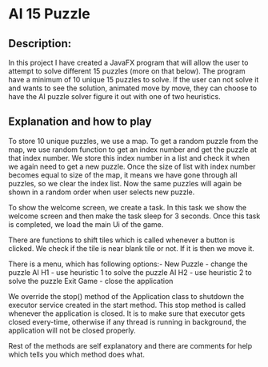 # AI 15 Puzzle

## Description: 
In this project I have created a JavaFX program that will allow the user to attempt to solve different 15 puzzles (more on that below). The program have a minimum of 10 unique 15 puzzles to solve. If the user can not solve it and wants to see the solution, animated move by move, they can choose to have the AI puzzle solver figure it out with one of two heuristics.


## Explanation and how to play

To store 10 unique puzzles, we use a map. To get a random puzzle from the map, we use random function to get an index number and get the puzzle at that index number. We store this index number in a list and check it when we again need to get a new puzzle. Once the size of list with index number becomes equal to size of the map, it means we have gone through all puzzles, so we clear the index list. Now the same puzzles will again be shown in a random order when user selects new puzzle.

To show the welcome screen,  we create a task. In this task we show the welcome screen and then make the task sleep for 3 seconds. Once this task is completed, we load the main Ui of the game.

There are functions to shift tiles which is called whenever a button is clicked. We check if the tile is near blank tile or not. If it is then we move it.

There is a menu, which has following options:-
New Puzzle - change the puzzle
AI H1 - use heuristic 1 to solve the puzzle
AI H2 - use heuristic 2 to solve the puzzle
Exit Game - close the application

We override the stop() method of the Application class to shutdown the executor service created in the start method. This stop method is called whenever the application is closed. It is to make sure that executor gets closed every-time, otherwise if any thread is running in background, the application will not be closed properly.

Rest of the methods are self explanatory and there are comments for help which tells you which method does what.
